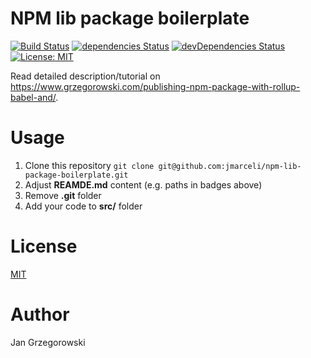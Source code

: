 NPM lib package boilerplate
===

[![Build Status](https://travis-ci.org/jmarceli/npm-lib-package-boilerplate.svg?branch=master)](https://travis-ci.org/jmarceli/npm-lib-package-boilerplate) [![dependencies Status](https://david-dm.org/jmarceli/npm-lib-package-boilerplate/status.svg)](https://david-dm.org/jmarceli/npm-lib-package-boilerplate) [![devDependencies Status](https://david-dm.org/jmarceli/npm-lib-package-boilerplate/dev-status.svg)](https://david-dm.org/jmarceli/npm-lib-package-boilerplate?type=dev) [![License: MIT](https://img.shields.io/badge/License-MIT-blue.svg)](https://opensource.org/licenses/MIT)

Read detailed description/tutorial on https://www.grzegorowski.com/publishing-npm-package-with-rollup-babel-and/.

# Usage

1. Clone this repository `git clone git@github.com:jmarceli/npm-lib-package-boilerplate.git`
2. Adjust **REAMDE.md** content (e.g. paths in badges above)
3. Remove **.git** folder
4. Add your code to **src/** folder

# License

[MIT](./LICENSE)

# Author

Jan Grzegorowski
